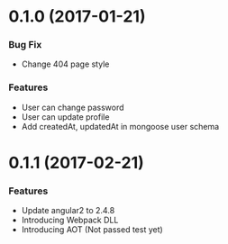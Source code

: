 # 0.1.0 (2017-01-21)

### Bug Fix

- Change 404 page style

### Features

- User can change password
- User can update profile
- Add createdAt, updatedAt in mongoose user schema

# 0.1.1 (2017-02-21)


### Features

- Update angular2 to 2.4.8
- Introducing Webpack DLL
- Introducing AOT (Not passed test yet)